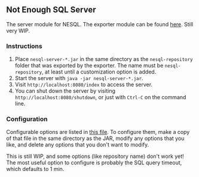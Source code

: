 ## Not Enough SQL Server

The server module for NESQL. The exporter module can be found
[here](https://github.com/D-Cysteine/nesql-exporter). Still very WIP.

### Instructions

1. Place `nesql-server-*.jar` in the same directory as the `nesql-repository`
   folder that was exported by the exporter. The name must be
   `nesql-repository`, at least until a customization option is added.
2. Start the server with `java -jar nesql-server-*.jar`.
3. Visit `http://localhost:8080/index` to access the server.
4. You can shut down the server by visiting `http://localhost:8080/shutdown`, or
   just with `Ctrl-C` on the command line.

### Configuration

Configurable options are listed in
[this file](https://github.com/D-Cysteine/nesql-server/blob/main/src/main/resources/application.properties).
To configure them, make a copy of that file in the same directory as the JAR,
modify any options that you like, and delete any options that you don't want to
modify.

This is still WIP, and some options (like repository name) don't work yet! The
most useful option to configure is probably the SQL query timeout, which
defaults to 1 min.
